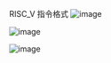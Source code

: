 RISC_V 指令格式
![image](https://github.com/aa389393/risc_v/assets/64916523/b1dbf73e-f09e-4155-a525-0af4bd0d5993)


![image](https://github.com/aa389393/risc_v/assets/64916523/c99c0ad3-34bf-4774-bf17-5e91c235455d)


![image](https://github.com/aa389393/risc_v/assets/64916523/7e90b28f-c461-4b2d-a2ef-e8dd887db091)


